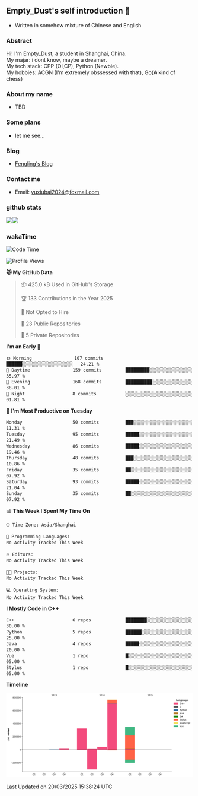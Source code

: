## Empty_Dust's self introduction 👋
- Written in somehow mixture of Chinese and English
### Abstract
Hi! I'm Empty_Dust, a student in Shanghai, China.\
My majar: i dont know, maybe a dreamer.\
My tech stack: CPP (OI,CP), Python (Newbie).\
My hobbies: ACGN (I'm extremely obssessed with that), Go(A kind of chess)

### About my name
- TBD

### Some plans
- let me see...

### Blog
- [Fengling's Blog](https://www.emptydust.com/)

### Contact me
- Email: yuxiubai2024@foxmail.com

### github stats
<img align="" height="160px" src="https://github-readme-stats.vercel.app/api?username=emptydust&show_icons=true&count_private=true&include_all_commits=true&hide_title=true&line_height=21&bg_color=0,EC6C6C,FFD479,FFFC79,73FA79&theme=graywhite&locale=en"/><img align="" height="160px" src="https://github-readme-stats.vercel.app/api/top-langs/?username=emptydust&hide_title=true&hide_border=true&layout=compact&bg_color=0,73FA79,73FDFF,D783FF&theme=graywhite&locale=en"/>

### wakaTime
<!--START_SECTION:waka-->
![Code Time](http://img.shields.io/badge/Code%20Time-0%20secs-blue)

![Profile Views](http://img.shields.io/badge/Profile%20Views-2-blue)

**🐱 My GitHub Data** 

> 📦 425.0 kB Used in GitHub's Storage 
 > 
> 🏆 133 Contributions in the Year 2025
 > 
> 🚫 Not Opted to Hire
 > 
> 📜 23 Public Repositories 
 > 
> 🔑 5 Private Repositories 
 > 
**I'm an Early 🐤** 

```text
🌞 Morning                107 commits         ██████░░░░░░░░░░░░░░░░░░░   24.21 % 
🌆 Daytime                159 commits         █████████░░░░░░░░░░░░░░░░   35.97 % 
🌃 Evening                168 commits         ██████████░░░░░░░░░░░░░░░   38.01 % 
🌙 Night                  8 commits           ░░░░░░░░░░░░░░░░░░░░░░░░░   01.81 % 
```
📅 **I'm Most Productive on Tuesday** 

```text
Monday                   50 commits          ███░░░░░░░░░░░░░░░░░░░░░░   11.31 % 
Tuesday                  95 commits          █████░░░░░░░░░░░░░░░░░░░░   21.49 % 
Wednesday                86 commits          █████░░░░░░░░░░░░░░░░░░░░   19.46 % 
Thursday                 48 commits          ███░░░░░░░░░░░░░░░░░░░░░░   10.86 % 
Friday                   35 commits          ██░░░░░░░░░░░░░░░░░░░░░░░   07.92 % 
Saturday                 93 commits          █████░░░░░░░░░░░░░░░░░░░░   21.04 % 
Sunday                   35 commits          ██░░░░░░░░░░░░░░░░░░░░░░░   07.92 % 
```


📊 **This Week I Spent My Time On** 

```text
🕑︎ Time Zone: Asia/Shanghai

💬 Programming Languages: 
No Activity Tracked This Week

🔥 Editors: 
No Activity Tracked This Week

🐱‍💻 Projects: 
No Activity Tracked This Week

💻 Operating System: 
No Activity Tracked This Week
```

**I Mostly Code in C++** 

```text
C++                      6 repos             ████████░░░░░░░░░░░░░░░░░   30.00 % 
Python                   5 repos             ██████░░░░░░░░░░░░░░░░░░░   25.00 % 
Java                     4 repos             █████░░░░░░░░░░░░░░░░░░░░   20.00 % 
Vue                      1 repo              █░░░░░░░░░░░░░░░░░░░░░░░░   05.00 % 
Stylus                   1 repo              █░░░░░░░░░░░░░░░░░░░░░░░░   05.00 % 
```



**Timeline**

![Lines of Code chart](https://raw.githubusercontent.com/EmptyDust/EmptyDust/main/assets/bar_graph.png)


 Last Updated on 20/03/2025 15:38:24 UTC
<!--END_SECTION:waka-->

